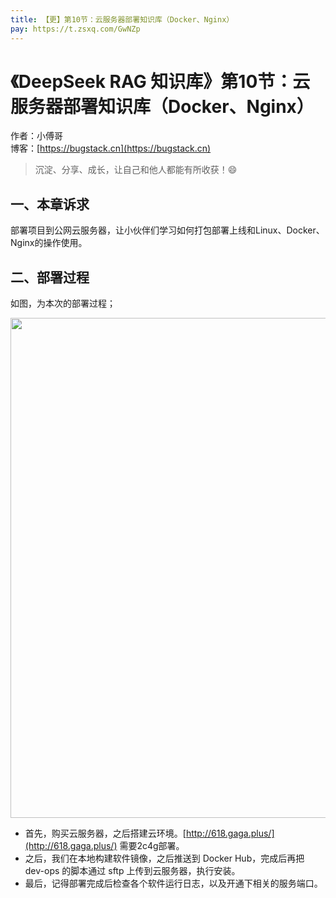 ```yaml
---
title: 【更】第10节：云服务器部署知识库（Docker、Nginx）
pay: https://t.zsxq.com/GwNZp
---
```


# 《DeepSeek RAG 知识库》第10节：云服务器部署知识库（Docker、Nginx）

作者：小傅哥
<br/>博客：[https://bugstack.cn](https://bugstack.cn)

> 沉淀、分享、成长，让自己和他人都能有所收获！😄

## 一、本章诉求

部署项目到公网云服务器，让小伙伴们学习如何打包部署上线和Linux、Docker、Nginx的操作使用。

## 二、部署过程

如图，为本次的部署过程；

<div align="center">
    <img src="https://bugstack.cn/images/article/project/ai-rag-knowledge/ai-rag-knowledge-10-01.png" width="800px">
</div>

- 首先，购买云服务器，之后搭建云环境。[http://618.gaga.plus/](http://618.gaga.plus/) 需要2c4g部署。
- 之后，我们在本地构建软件镜像，之后推送到 Docker Hub，完成后再把 dev-ops 的脚本通过 sftp 上传到云服务器，执行安装。
- 最后，记得部署完成后检查各个软件运行日志，以及开通下相关的服务端口。

